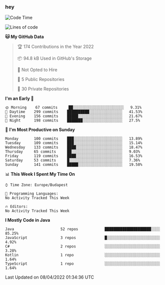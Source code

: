 ### hey

<!--START_SECTION:waka-->
![Code Time](http://img.shields.io/badge/Code%20Time-653%20hrs%207%20mins-blue)

![Lines of code](https://img.shields.io/badge/From%20Hello%20World%20I%27ve%20Written-484%20Thousand%20lines%20of%20code-blue)

**🐱 My GitHub Data** 

> 🏆 174 Contributions in the Year 2022
 > 
> 📦 94.8 kB Used in GitHub's Storage 
 > 
> 🚫 Not Opted to Hire
 > 
> 📜 5 Public Repositories 
 > 
> 🔑 30 Private Repositories  
 > 
**I'm an Early 🐤** 

```text
🌞 Morning    67 commits     ██░░░░░░░░░░░░░░░░░░░░░░░   9.31% 
🌆 Daytime    299 commits    ██████████░░░░░░░░░░░░░░░   41.53% 
🌃 Evening    156 commits    █████░░░░░░░░░░░░░░░░░░░░   21.67% 
🌙 Night      198 commits    ███████░░░░░░░░░░░░░░░░░░   27.5%

```
📅 **I'm Most Productive on Sunday** 

```text
Monday       100 commits    ███░░░░░░░░░░░░░░░░░░░░░░   13.89% 
Tuesday      109 commits    ███░░░░░░░░░░░░░░░░░░░░░░   15.14% 
Wednesday    133 commits    ████░░░░░░░░░░░░░░░░░░░░░   18.47% 
Thursday     65 commits     ██░░░░░░░░░░░░░░░░░░░░░░░   9.03% 
Friday       119 commits    ████░░░░░░░░░░░░░░░░░░░░░   16.53% 
Saturday     53 commits     █░░░░░░░░░░░░░░░░░░░░░░░░   7.36% 
Sunday       141 commits    █████░░░░░░░░░░░░░░░░░░░░   19.58%

```


📊 **This Week I Spent My Time On** 

```text
⌚︎ Time Zone: Europe/Budapest

💬 Programming Languages: 
No Activity Tracked This Week

🔥 Editors: 
No Activity Tracked This Week

```

**I Mostly Code in Java** 

```text
Java                     52 repos            █████████████████████░░░░   85.25% 
JavaScript               3 repos             █░░░░░░░░░░░░░░░░░░░░░░░░   4.92% 
C#                       2 repos             ░░░░░░░░░░░░░░░░░░░░░░░░░   3.28% 
Kotlin                   1 repo              ░░░░░░░░░░░░░░░░░░░░░░░░░   1.64% 
TypeScript               1 repo              ░░░░░░░░░░░░░░░░░░░░░░░░░   1.64%

```



 Last Updated on 08/04/2022 01:34:36 UTC
<!--END_SECTION:waka-->
